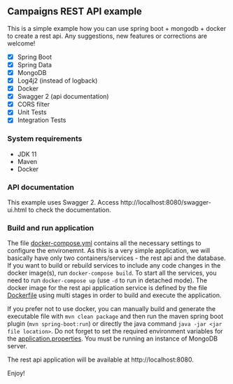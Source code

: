 ## Campaigns REST API example
This is a simple example how you can use spring boot + mongodb + docker to create a rest api. Any suggestions, new features or corrections are welcome!

- [x] Spring Boot
- [x] Spring Data
- [x] MongoDB 
- [x] Log4j2 (instead of logback)
- [x] Docker
- [x] Swagger 2 (api documentation)
- [x] CORS filter
- [x] Unit Tests
- [x] Integration Tests

### System requirements
- JDK 11
- Maven
- Docker

### API documentation 
This example uses Swagger 2. Access http://localhost:8080/swagger-ui.html to check the documentation.

### Build and run application
The file [docker-compose.yml](docker-compose.yml) contains all the necessary settings to configure the environemnt. As this is a very simple application, we will basically have only two containers/services - the rest api and the database. If you want to  build or rebuild services to include any code changes in the docker image(s), run `docker-compose build`. To start all the services, you need to run `docker-compose up` (use `-d` to run in detached mode). The docker image for the rest api application service is defined by the file [Dockerfile](Dockerfile) using multi stages in order to build and execute the application.

If you prefer not to use docker, you can manually build and generate the executable file with `mvn clean package` and then run the maven spring boot plugin (`mvn spring-boot:run`) or directly the java command `java -jar <jar file location>`. Do not forget to set the required environment variables for the [application.properties](/src/main/resources/application.properties). You must be running an instance of MongoDB server.

The rest api application will be available at http://localhost:8080.

Enjoy!

